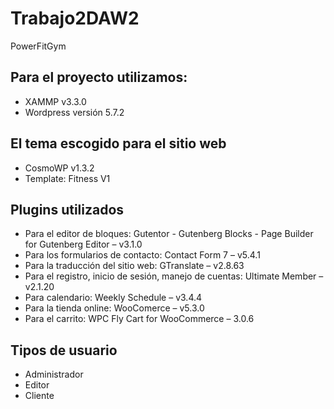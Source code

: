 # Trabajo2DAW2
PowerFitGym
## Para el proyecto utilizamos: 
* XAMMP v3.3.0
* Wordpress versión 5.7.2
## El tema escogido para el sitio web
* CosmoWP v1.3.2
* Template: Fitness V1
## Plugins utilizados
* Para el editor de bloques: Gutentor - Gutenberg Blocks - Page Builder for Gutenberg Editor – v3.1.0
* Para los formularios de contacto: Contact Form 7 – v5.4.1
* Para la traducción del sitio web: GTranslate – v2.8.63
* Para el registro, inicio de sesión, manejo de cuentas: Ultimate Member – v2.1.20
* Para calendario: Weekly Schedule – v3.4.4
* Para la tienda online: WooComerce – v5.3.0
* Para el carrito: WPC Fly Cart for WooCommerce – 3.0.6
## Tipos de usuario
* Administrador
* Editor
* Cliente


